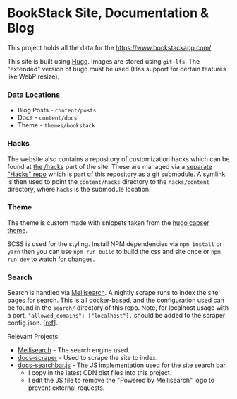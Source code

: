 # BookStack Site, Documentation & Blog

This project holds all the data for the https://www.bookstackapp.com/

This site is built using [Hugo](https://gohugo.io). Images are stored using `git-lfs`.
The "extended" version of hugo must be used (Has support for certain features like WebP resize).

### Data Locations

* Blog Posts - `content/posts`
* Docs - `content/docs`
* Theme - `themes/bookstack`

### Hacks

The website also contains a repository of customization hacks which can be found at [the /hacks](https://www.bookstackapp.com/hacks/) part of the site. 
These are managed via a [separate "Hacks" repo](https://github.com/BookStackApp/hacks) which is part of this repository as a git submodule. A symlink is then used to point the `content/hacks` directory to the `hacks/content` directory, where `hacks` is the submodule location.

### Theme

The theme is custom made with snippets taken from the [hugo capser theme](https://github.com/vjeantet/hugo-theme-casper).

SCSS is used for the styling. Install NPM dependencies via `npm install` or `yarn` then you can use `npm run build` to build the css and site once or `npm run dev` to watch for changes.

### Search

Search is handled via [Meilisearch](https://www.meilisearch.com/). A nightly scrape runs to index the site pages for search.
This is all docker-based, and the configuration used can be found in the `search/` directory of this repo.
Note, for localhost usage with a port, `"allowed_domains": ["localhost"],` should be added to the scraper config.json. [[ref](https://github.com/meilisearch/docs-scraper/issues/103#issuecomment-810736674)].

Relevant Projects:

- [Meilisearch](https://github.com/meilisearch/meilisearch) - The search engine used.
- [docs-scraper](https://github.com/meilisearch/docs-scraper) - Used to scrape the site to index.
- [docs-searchbar.js](https://github.com/meilisearch/docs-searchbar.js) - The JS implementation used for the site search bar.
  - I copy in the latest CDN dist files into this project.
  - I edit the JS file to remove the "Powered by Meilisearch" logo to prevent external requests.